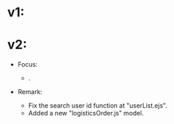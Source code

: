 # v1:

# v2:
  * Focus:
    - .

  * Remark:
    - Fix the search user id function at "userList.ejs".
    -  Added a new "logisticsOrder.js" model.
